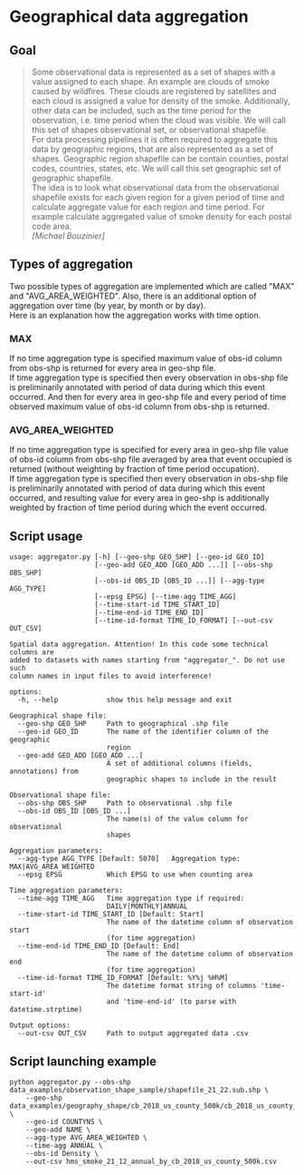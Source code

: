 # Geographical data aggregation
## Goal
> Some observational data is represented as a set of shapes with a value assigned to each shape. An example are clouds of smoke caused by wildfires. These clouds are registered by satellites and each cloud is assigned a value for density of the smoke. Additionally, other data can be included, such as the time period for the observation, i.e. time period when the cloud was visible. We will call this set of shapes observational set, or observational shapefile.  
> For data processing pipelines it is often required to aggregate this data by geographic regions, that are also represented as a set of shapes. Geographic region shapefile can be contain counties, postal codes, countries, states, etc. We will call this set geographic set of geographic shapefile.  
> The idea is to look what observational data from the observational shapefile exists for each given region for a given period of time and calculate aggregate value for each region and time period. For example calculate aggregated value of smoke density for each postal code area.  
> <cite>[Michael Bouzinier]</cite>

## Types of aggregation
Two possible types of aggregation are implemented which are called "MAX" and "AVG_AREA_WEIGHTED". 
Also, there is an additional option of aggregation over time (by year, by month or by day).  
Here is an explanation how the aggregation works with time option.
### MAX
If no time aggregation type is specified maximum value of obs-id column from obs-shp is returned for every area in geo-shp file.  
If time aggregation type is specified then every observation in obs-shp file is preliminarily annotated with period of data 
during which this event occurred. And then for every area in geo-shp file and every period of time observed maximum value 
of obs-id column from obs-shp is returned. 
### AVG_AREA_WEIGHTED
If no time aggregation type is specified for every area in geo-shp file value of obs-id column from obs-shp file 
averaged by area that event occupied is returned (without weighting by fraction of time period occupation).  
If time aggregation type is specified then every observation in obs-shp file is preliminarily annotated with period of data 
during which this event occurred, and resulting value for every area in geo-shp is additionally weighted by 
fraction of time period during which the event occurred. 

## Script usage
```
usage: aggregator.py [-h] [--geo-shp GEO_SHP] [--geo-id GEO_ID]
                     [--geo-add GEO_ADD [GEO_ADD ...]] [--obs-shp OBS_SHP]
                     [--obs-id OBS_ID [OBS_ID ...]] [--agg-type AGG_TYPE]
                     [--epsg EPSG] [--time-agg TIME_AGG]
                     [--time-start-id TIME_START_ID]
                     [--time-end-id TIME_END_ID]
                     [--time-id-format TIME_ID_FORMAT] [--out-csv OUT_CSV]

Spatial data aggregation. Attention! In this code some technical columns are
added to datasets with names starting from "aggregator_". Do not use such
column names in input files to avoid interference!

options:
  -h, --help            show this help message and exit

Geographical shape file:
  --geo-shp GEO_SHP     Path to geographical .shp file
  --geo-id GEO_ID       The name of the identifier column of the geographic
                        region
  --geo-add GEO_ADD [GEO_ADD ...]
                        A set of additional columns (fields, annotations) from
                        geographic shapes to include in the result

Observational shape file:
  --obs-shp OBS_SHP     Path to observational .shp file
  --obs-id OBS_ID [OBS_ID ...]
                        The name(s) of the value column for observational
                        shapes

Aggregation parameters:
  --agg-type AGG_TYPE [Default: 5070]   Aggregation type: MAX|AVG_AREA_WEIGHTED
  --epsg EPSG           Which EPSG to use when counting area

Time aggregation parameters:
  --time-agg TIME_AGG   Time aggregation type if required:
                        DAILY|MONTHLY|ANNUAL
  --time-start-id TIME_START_ID [Default: Start]
                        The name of the datetime column of observation start
                        (for time aggregation)
  --time-end-id TIME_END_ID [Default: End]
                        The name of the datetime column of observation end
                        (for time aggregation)
  --time-id-format TIME_ID_FORMAT [Default: %Y%j %H%M]
                        The datetime format string of columns 'time-start-id'
                        and 'time-end-id' (to parse with datetime.strptime)

Output options:
  --out-csv OUT_CSV     Path to output aggregated data .csv
```
## Script launching example
```
python aggregator.py --obs-shp data_examples/observation_shape_sample/shapefile_21_22.sub.shp \
    --geo-shp data_examples/geography_shape/cb_2018_us_county_500k/cb_2018_us_county_500k.shp \
    --geo-id COUNTYNS \
    --geo-add NAME \
    --agg-type AVG_AREA_WEIGHTED \
    --time-agg ANNUAL \
    --obs-id Density \
    --out-csv hms_smoke_21_12_annual_by_cb_2018_us_county_500k.csv
```